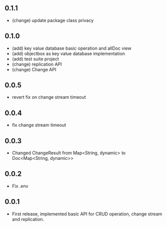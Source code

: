 ## 0.1.1
* (change) update package class privacy

## 0.1.0
* (add) key value database basic operation and allDoc view
* (add) objectbox as key value database implementation
* (add) test suite project
* (change) replication API
* (change) Change API

## 0.0.5
* revert fix on change stream timeout

## 0.0.4
* fix change stream timeout

## 0.0.3
* Changed ChangeResult from Map<String, dynamic> to Doc<Map<String, dynamic>>

## 0.0.2
* Fix .env

## 0.0.1
* First release, implemented basic API for CRUD operation, change stream and replication.
